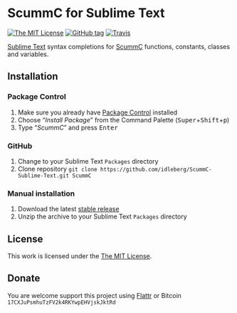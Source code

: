 # ScummC for Sublime Text

[![The MIT License](https://img.shields.io/badge/license-MIT-orange.svg?style=flat-square)](http://opensource.org/licenses/MIT)
[![GitHub tag](https://img.shields.io/github/tag/idleberg/ScummC-Sublime-Text.svg?style=flat-square)](https://github.com/idleberg/ScummC-Sublime-Text/tags)
[![Travis](https://img.shields.io/travis/idleberg/ScummC-Sublime-Text.svg?style=flat-square)](https://travis-ci.org/idleberg/ScummC-Sublime-Text)

[Sublime Text](http://www.sublimetext.com/) syntax completions for [ScummC](https://github.com/AlbanBedel/scummc) functions, constants, classes and variables.

## Installation

### Package Control

1. Make sure you already have [Package Control](http://wbond.net/sublime_packages/package_control/) installed
2. Choose “*Install Package*” from the Command Palette (<kbd>Super</kbd>+<kbd>Shift</kbd>+<kbd>p</kbd>)
3. Type “*ScummC*” and press <kbd>Enter</kbd>

### GitHub

1. Change to your Sublime Text `Packages` directory
2. Clone repository `git clone https://github.com/idleberg/ScummC-Sublime-Text.git ScummC`

### Manual installation

1. Download the latest [stable release](https://github.com/idleberg/ScummC-Sublime-Text/releases)
2. Unzip the archive to your Sublime Text `Packages` directory

## License

This work is licensed under the [The MIT License](LICENSE).

## Donate

You are welcome support this project using [Flattr](https://flattr.com/submit/auto?user_id=idleberg&url=https://github.com/idleberg/ScummC-Sublime-Text) or Bitcoin `17CXJuPsmhuTzFV2k4RKYwpEHVjskJktRd`